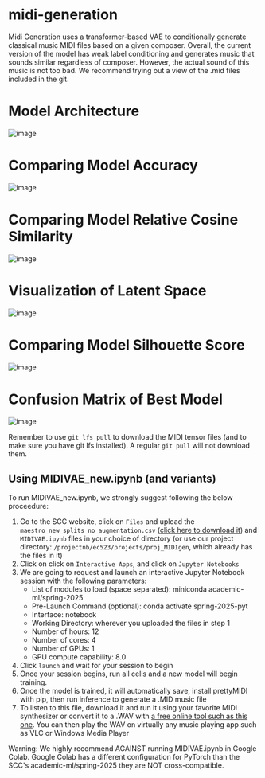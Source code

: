 # midi-generation
Midi Generation uses a transformer-based VAE to conditionally generate classical music MIDI files based on a given composer. Overall, the current version of the model has weak label conditioning and generates music that sounds similar regardless of composer. However, the actual sound of this music is not too bad. We recommend trying out a view of the .mid files included in the git.
# Model Architecture
![image](https://github.com/user-attachments/assets/9bb9e6cd-8b0f-4856-a8bf-c0a474364a6e)
# Comparing Model Accuracy
![image](https://github.com/user-attachments/assets/42a81f12-50fa-4bdc-9fe1-912bc3a729b5)
# Comparing Model Relative Cosine Similarity
![image](https://github.com/user-attachments/assets/3bda05a3-1e00-4c26-8d54-fee3aa8a93cc)
# Visualization of Latent Space
![image](https://github.com/user-attachments/assets/ddce73ab-afb7-4269-af5f-d2c2ee6a384b)
# Comparing Model Silhouette Score
![image](https://github.com/user-attachments/assets/6b94ebb8-bad1-4926-9a49-f520e8aacd04)
# Confusion Matrix of Best Model
![image](https://github.com/user-attachments/assets/09ab8cef-3498-4d80-a851-3fb95a321a5b)

Remember to use `git lfs pull` to download the MIDI tensor files (and to make sure you have git lfs installed). A regular `git pull` will not download them.

## Using MIDIVAE_new.ipynb (and variants)

To run MIDIVAE_new.ipynb, we strongly suggest following the below proceedure:
1. Go to the SCC website, click on `Files` and upload the `maestro_new_splits_no_augmentation.csv` ([click here to download it](https://drive.google.com/file/d/1HU-lg5HUxXzuaV72yaIFfDMYe-YD4Tns/view)) and `MIDIVAE.ipynb` files in your choice of directory (or use our project directory: `/projectnb/ec523/projects/proj_MIDIgen`, which already has the files in it)
2. Click on click on `Interactive Apps`, and click on `Jupyter Notebooks`
3. We are going to request and launch an interactive Jupyter Notebook session with the following parameters:
    - List of modules to load (space separated): miniconda academic-ml/spring-2025
    - Pre-Launch Command (optional): conda activate spring-2025-pyt
    - Interface: notebook
    - Working Directory: wherever you uploaded the files in step 1
    - Number of hours: 12
    - Number of cores: 4
    - Number of GPUs: 1
    - GPU compute capability: 8.0
4. Click `launch` and wait for your session to begin
5. Once your session begins, run all cells and a new model will begin training.
6. Once the model is trained, it will automatically save, install prettyMIDI with pip, then run inference to generate a .MID music file
7. To listen to this file, download it and run it using your favorite MIDI synthesizer or convert it to a .WAV with [a free online tool such as this one](https://www.zamzar.com/convert/midi-to-wav/). You can then play the WAV on virtually any music playing app such as VLC or Windows Media Player

Warning: We highly recommend AGAINST running MIDIVAE.ipynb in Google Colab. Google Colab has a different configuration for PyTorch than the SCC's academic-ml/spring-2025 they are NOT cross-compatible. 
